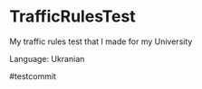 # TrafficRulesTest
My traffic rules test that I made for my University



Language: Ukranian

#testcommit
